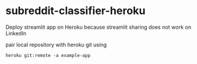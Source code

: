 # subreddit-classifier-heroku
Deploy streamlit app on Heroku because streamlit sharing does not work on LinkedIn

pair local repository with heroku git using
```
heroku git:remote -a example-app
```
